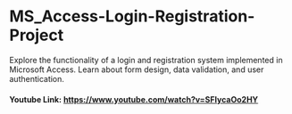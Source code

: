 # MS_Access-Login-Registration-Project
Explore the functionality of a login and registration system implemented in Microsoft Access. Learn about form design, data validation, and user authentication.
#### Youtube Link: https://www.youtube.com/watch?v=SFIycaOo2HY
